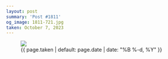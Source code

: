 ```yaml
---
layout: post
summary: 'Post #1811'
og_image: 1811-721.jpg
taken: October 7, 2023
---
```


<figure class="post">
 <img sizes="(min-width: 700px) 50vw, calc(100vw - 2rem)" src="{{ site.assets_url }}/1811-361.jpg" srcset="{{ site.assets_url }}/1811-180.jpg 180w, {{ site.assets_url }}/1811-361.jpg 361w, {{ site.assets_url }}/1811-541.jpg 541w, {{ site.assets_url }}/1811-721.jpg 721w"/>
 <figcaption>
  <time>
   {{ page.taken | default: page.date | date: "%B %-d, %Y" }}
  </time>
 </figcaption>
</figure>
